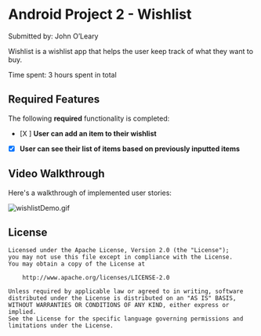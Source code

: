 # Android Project 2 - Wishlist

Submitted by: John O’Leary

Wishlist is a wishlist app that helps the user keep track of what they want to buy.

Time spent: 3 hours spent in total

## Required Features

The following **required** functionality is completed:

- [X ] **User can add an item to their wishlist**
- [X] **User can see their list of items based on previously inputted items**


## Video Walkthrough

Here's a walkthrough of implemented user stories:

![wishlistDemo.gif](https://github.com/jpole32/Wishlist/blob/master/wishlistDemo.gif)


## License


    Licensed under the Apache License, Version 2.0 (the "License");
    you may not use this file except in compliance with the License.
    You may obtain a copy of the License at

        http://www.apache.org/licenses/LICENSE-2.0

    Unless required by applicable law or agreed to in writing, software
    distributed under the License is distributed on an "AS IS" BASIS,
    WITHOUT WARRANTIES OR CONDITIONS OF ANY KIND, either express or implied.
    See the License for the specific language governing permissions and
    limitations under the License.
